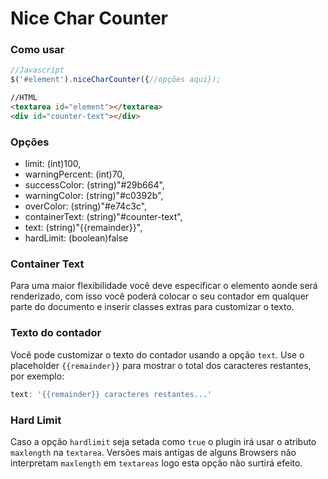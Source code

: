 # Nice Char Counter

### Como usar

```javascript
//Javascript
$('#element').niceCharCounter({//opções aqui});
```
```html
//HTML
<textarea id="element"></textarea>
<div id="counter-text"></div>
```

### Opções
* limit: (int)100,
* warningPercent: (int)70,
* successColor: (string)"#29b664",
* warningColor: (string)"#c0392b",
* overColor: (string)"#e74c3c",
* containerText: (string)"#counter-text",
* text: (string)"{{remainder}}",
* hardLimit: (boolean)false

### Container Text
Para uma maior flexibilidade você deve especificar o elemento aonde será renderizado, com isso você poderá colocar o seu contador em qualquer parte do documento e inserir classes extras para customizar o texto.

### Texto do contador
Você pode customizar o texto do contador usando a opção `text`. Use o placeholder `{{remainder}}` para mostrar o total dos caracteres restantes, por exemplo:

```javascript
text: '{{remainder}} caracteres restantes...' 
```

### Hard Limit
Caso a opção `hardlimit` seja setada como `true` o plugin irá usar o atributo `maxlength` na `textarea`. Versões mais antigas de alguns Browsers não interpretam `maxlength` em `textareas` logo esta opção não surtirá efeito.
